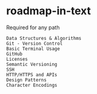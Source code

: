 # roadmap-in-text

Required for any path 
```
Data Structures & Algorithms
Git - Version Control 
Basic Terminal Usage 
GitHub 
Licenses 
Semantic Versioning 
SSH 
HTTP/HTTPS and APIs 
Design Patterns 
Character Encodings 
```

```

```
